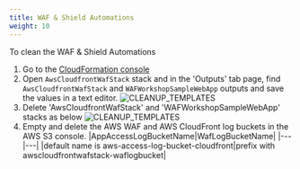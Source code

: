 ```yaml
---
title: WAF & Shield Automations
weight: 10
---
```


To clean the WAF & Shield Automations 
1. Go to the [CloudFormation console](https://console.aws.amazon.com/cloudformation)
2. Open `AwsCloudfrontWafStack` stack and in the 'Outputs' tab page, find `AwsCloudfrontWafStack` and `WAFWorkshopSampleWebApp` outputs and save the values in a text editor.
![CLEANUP_TEMPLATES](/images/cleanup_waflog_s3.png?width=50pc)
2. Delete 'AwsCloudfrontWafStack' and 'WAFWorkshopSampleWebApp' stacks as below
![CLEANUP_TEMPLATES](/images/cleanup_templates.png?width=50pc)
1. Empty and delete the AWS WAF and AWS CloudFront log buckets in the AWS S3 console.
|AppAccessLogBucketName|WafLogBucketName|
|---|---|
|default name is aws-access-log-bucket-cloudfront|prefix with awscloudfrontwafstack-waflogbucket|